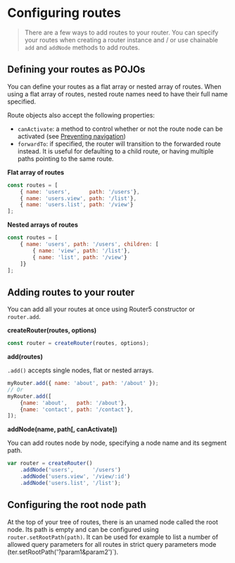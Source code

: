 # Configuring routes

> There are a few ways to add routes to your router. You can specify your routes when creating a router instance and / or use chainable `add` and `addNode` methods to add routes.

## Defining your routes as POJOs

You can define your routes as a flat array or nested array of routes. When using a flat array of routes, nested route names need to have their full name specified.

Route objects also accept the following properties:
- `canActivate`: a method to control whether or not the route node can be activated (see [Preventing navigation](/docs/preventing-navigation.html))
- `forwardTo`: if specified, the router will transition to the forwarded route instead. It is useful for defaulting to a child route, or having multiple paths pointing to the same route.

__Flat array of routes__

```javascript
const routes = [
    { name: 'users',      path: '/users'},
    { name: 'users.view', path: '/list'},
    { name: 'users.list', path: '/view'}
];
```

__Nested arrays of routes__


```javascript
const routes = [
    { name: 'users', path: '/users', children: [
        { name: 'view', path: '/list'},
        { name: 'list', path: '/view'}
    ]}
];
```

## Adding routes to your router

You can add all your routes at once using Router5 constructor or `router.add`.

__createRouter(routes, options)__

```javascript
const router = createRouter(routes, options);
```

__add(routes)__

`.add()` accepts single nodes, flat or nested arrays.

```javascript
myRouter.add({ name: 'about', path: '/about' });
// Or
myRouter.add([
    {name: 'about',   path: '/about'},
    {name: 'contact', path: '/contact'},
]);
```

__addNode(name, path[, canActivate])__

You can add routes node by node, specifying a node name and its segment path.

```javascript
var router = createRouter()
    .addNode('users',      '/users')
    .addNode('users.view', '/view/:id')
    .addNode('users.list', '/list');
```

## Configuring the root node path

At the top of your tree of routes, there is an unamed node called the root node. Its path is empty and can be configured using `router.setRootPath(path)`. It can be used for example to list a number of allowed query parameters for all routes in strict query parameters mode (ter.setRootPath('?param1&param2')`).
